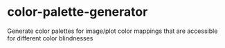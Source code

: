 # color-palette-generator
Generate color palettes for image/plot color mappings that are accessible for different color blindnesses
